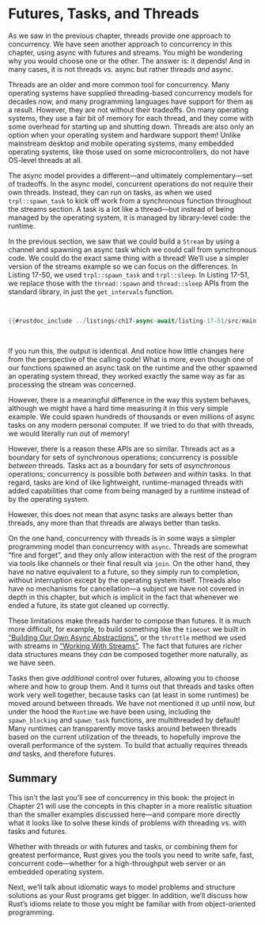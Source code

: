 # Futures, Tasks, and Threads

As we saw in the previous chapter, threads provide one approach to concurrency.
We have seen another approach to concurrency in this chapter, using async with
futures and streams. You might be wondering why you would choose one or the
other. The answer is: it depends! And in many cases, it is not threads *vs.*
async but rather threads *and* async.

Threads are an older and more common tool for concurrency. Many operating
systems have supplied threading-based concurrency models for decades now, and
many programming languages have support for them as a result. However, they are
not without their tradeoffs. On many operating systems, they use a fair bit of
memory for each thread, and they come with some overhead for starting up and
shutting down. Threads are also only an option when your operating system and
hardware support them! Unlike mainstream desktop and mobile operating systems,
many embedded operating systems, like those used on some microcontrollers, do
not have OS-level threads at all.

The async model provides a different—and ultimately complementary—set of
tradeoffs. In the async model, concurrent operations do not require their own
threads. Instead, they can run on tasks, as when we used `trpl::spawn_task` to
kick off work from a synchronous function throughout the streams section. A task
is a lot like a thread—but instead of being managed by the operating system, it
is managed by library-level code: the runtime.

In the previous section, we saw that we could build a `Stream` by using a
channel and spawning an async task which we could call from synchronous code. We
could do the exact same thing with a thread! We’ll use a simpler version of the
streams example so we can focus on the differences. In Listing 17-50, we used
`trpl::spawn_task` and `trpl::sleep`. In Listing 17-51, we replace those with
the `thread::spawn` and `thread::sleep` APIs from the standard library, in just
the `get_intervals` function.

<Listing number="17-51" caption="TODO" file-name="src/main.rs">

```rust
{{#rustdoc_include ../listings/ch17-async-await/listing-17-51/src/main.rs:threads}}
```

</Listing>

If you run this, the output is identical. And notice how little changes here
from the perspective of the calling code! What is more, even though one of our
functions spawned an async task on the runtime and the other spawned an
operating system thread, they worked exactly the same way as far as processing
the stream was concerned.

However, there is a meaningful difference in the way this system
behaves, although we might have a hard time measuring it in this very simple
example. We could spawn hundreds of thousands or even millions of async tasks on
any modern personal computer. If we tried to do that with threads, we would
literally run out of memory!

However, there is a reason these APIs are so similar. Threads act as a boundary
for sets of synchronous operations; concurrency is possible *between* threads.
Tasks act as a boundary for sets of *asynchronous* operations; concurrency is
possible both *between* and *within* tasks. In that regard, tasks are kind of
like lightweight, runtime-managed threads with added capabilities that come from
being managed by a runtime instead of by the operating system.

However, this does not mean that async tasks are always better than threads, any
more than that threads are always better than tasks.

On the one hand, concurrency with threads is in some ways a simpler programming
model than concurrency with `async`. Threads are somewhat “fire and forget”, and
they only allow interaction with the rest of the program via tools like channels
or their final result via `join`. On the other hand, they have no native
equivalent to a future, so they simply run to completion, without interruption
except by the operating system itself. Threads also have no mechanisms for
cancellation—a subject we have not covered in depth in this chapter, but which
is implicit in the fact that whenever we ended a future, its state got cleaned
up correctly.

These limitations make threads harder to compose than futures. It
is much more difficult, for example, to build something like the `timeout` we
built in [“Building Our Own Async Abstractions”][combining-futures], or the
`throttle` method we used with streams in [“Working With Streams”][streams]. The fact
that futures are richer data structures means they *can* be composed together
more naturally, as we have seen.

Tasks then give *additional* control over futures, allowing you to choose where
and how to group them. And it turns out that threads and tasks often work very
well together, because tasks can (at least in some runtimes) be moved around
between threads. We have not mentioned it up until now, but under the hood the
`Runtime` we have been using, including the `spawn_blocking` and `spawn_task`
functions, are multithreaded by default! Many runtimes can transparently move
tasks around between threads based on the current utilization of the threads, to
hopefully improve the overall performance of the system. To build that actually
requires threads *and* tasks, and therefore futures.

## Summary

This isn’t the last you’ll see of concurrency in this book: the project in
Chapter 21 will use the concepts in this chapter in a more realistic situation
than the smaller examples discussed here—and compare more directly what it looks
like to solve these kinds of problems with threading vs. with tasks and futures.

Whether with threads or with futures and tasks, or combining them for greatest
performance, Rust gives you the tools you need to write safe, fast, concurrent
code—whether for a high-throughput web server or an embedded operating system.

Next, we’ll talk about idiomatic ways to model problems and structure solutions
as your Rust programs get bigger. In addition, we’ll discuss how Rust’s idioms
relate to those you might be familiar with from object-oriented programming.


[combining-futures]: /ch17-04-more-ways-of-combining-futures.md#building-our-own-async-abstractions
[streams]: /ch17-05-streams.md#working-with-streams
